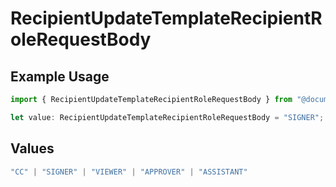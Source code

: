 # RecipientUpdateTemplateRecipientRoleRequestBody

## Example Usage

```typescript
import { RecipientUpdateTemplateRecipientRoleRequestBody } from "@documenso/sdk-typescript/models/operations";

let value: RecipientUpdateTemplateRecipientRoleRequestBody = "SIGNER";
```

## Values

```typescript
"CC" | "SIGNER" | "VIEWER" | "APPROVER" | "ASSISTANT"
```